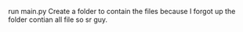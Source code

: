 run main.py
Create a folder to contain the files because I forgot up the folder contian all file so sr guy.
